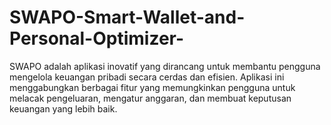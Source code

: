# SWAPO-Smart-Wallet-and-Personal-Optimizer-
SWAPO adalah aplikasi inovatif yang dirancang untuk membantu pengguna mengelola keuangan pribadi secara cerdas dan efisien. Aplikasi ini menggabungkan berbagai fitur yang memungkinkan pengguna untuk melacak pengeluaran, mengatur anggaran, dan membuat keputusan keuangan yang lebih baik.
